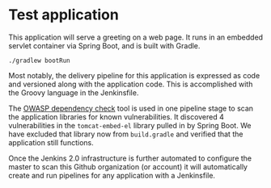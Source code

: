 # Test application

This application will serve a greeting on a web page. It runs in an embedded servlet 
container via Spring Boot, and is built with Gradle.

`./gradlew bootRun`

Most notably, the delivery pipeline for this application is expressed as code and 
versioned along with the application code. This is accomplished with the Groovy language 
in the Jenkinsfile. 

The [OWASP dependency check](https://www.owasp.org/index.php/OWASP_Dependency_Check) tool 
is used in one pipeline stage to scan the application libraries for known vulnerabilities. 
It discovered 4 vulnerabilities in the `tomcat-embed-el` library pulled in by Spring Boot. 
We have excluded that library now from `build.gradle` and verified that the application 
still functions.

Once the Jenkins 2.0 infrastructure is further automated to configure the master to scan 
this Github organization (or account) it will automatically create and run pipelines for 
any application with a Jenkinsfile.
